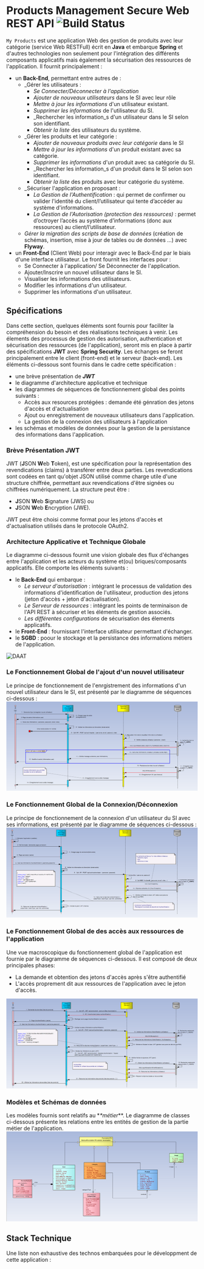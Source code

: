 # Products Management Secure Web REST API    ![Build Status](https://img.shields.io/badge/build-passing-brightgreen.svg?branch=develop)

`My Products` est une application Web des gestion de produits avec leur catégorie (service Web RESTFull) écrit en **Java** et embarque **Spring** et d'autres technologies non seulement pour l'intégration des différents composants applicatifs
mais également la sécurisation des ressources de l'application.  Il fournit principalement :
- un **Back-End**, permettant entre autres de :
	- _Gérer les utilisateurs : 
		- _Se Connecter/Déconnecter à l'application_
		- _Ajouter de nouveaux utilisateurs_ dans le SI avec leur rôle 
		- _Mettre à jour les informations_ d'un utilisateur existant.
		- _Supprimer les informations_ de l'utilisateur du SI.
		- _Rechercher les information_s d'un utilisateur dans le SI selon son identifiant. 
		- _Obtenir la liste_ des utilisateurs du système. 
	- _Gérer les produits et leur catégorie : 
		- _Ajouter de nouveaux produits avec leur catégorie_ dans le SI 
		- _Mettre à jour les informations_ d'un produit existant avec sa catégorie.
		- _Supprimer les informations_ d'un produit avec sa catégorie du SI.
		- _Rechercher les information_s d'un produit dans le SI selon son identifiant. 
		- _Obtenir la liste_ des produits avec leur catégorie du système. 		
	- _Sécuriser l'application en proposant : 
		- _La Gestion de l'Authentification_ : qui permet de confirmer ou valider l'identité du client/l’utilisateur qui tente d’accéder au système d'informations. 
		- _La Gestion de l'Autorisation (protection des ressources)_ : permet d’octroyer l’accès au système d’informations (donc aux ressources) au client/l’utilisateur.
	- _Gérer la migration des scripts de base de données_ (création de schémas, insertion, mise à jour de tables ou de données ...) avec **Flyway**.
- un **Front-End** (Client Web) pour interagir avec le Back-End par le biais d'une interface utilisateur. Le front fournit les interfaces pour :
	- Se Connecter à l'application/ Se Déconnecter de l'application.
	- Ajouter/Inscrire un nouvel utilisateur dans le SI.
	- Visualiser les informations des utilisateurs. 
	- Modifier les informations d'un utilisateur.
	- Supprimer les informations d'un utilisateur. 
	
## Spécifications 
Dans cette section, quelques éléments sont fournis pour faciliter la compréhension du besoin et des réalisations techniques à venir.
Les élements des processus de gestion des autorisation, authentication et sécurisation des ressources (de l'application), seront mis en place à partir des spécifications
**JWT** avec **Spring Security**. Les échanges se feront principalement entre le client (front-end) et le serveur (back-end). 
Les éléments ci-dessous sont fournis dans le cadre cette spécification :
- une brève présentation de **_JWT_** 
- le diagramme d'architecture applicative et technique
- les diagrammes de séquences de fonctionnement global des points suivants :
	- Accès aux resources protégées : demande été génration des jetons d'accès et d'actualisation
	- Ajout ou enregistrement de nouveaux utilisateurs dans l'application.
	- La gestion de la connexion des utilisateurs à l'application
- les schémas et modèles de données pour la gestion de la persistance des informations dans l'application.


### Brève Présentation JWT  
JWT (**J**SON **W**eb **T**oken), est une spécification pour la représentation des revendications (claims) à transférer entre deux parties. Les revendications sont codées en tant qu'objet JSON utilisé comme charge
 utile d'une structure chiffrée, permettant aux revendications d'être signées ou chiffrées numériquement. La structure peut être :
- **J**SON **W**eb **S**ignature (JWS) ou 
- **J**SON **W**eb **E**ncryption (JWE).

JWT peut être choisi comme format pour les jetons d'accès et d'actualisation utilisés dans le protocole OAuth2.


### Architecture Applicative et Technique Globale 
Le diagramme ci-dessous fournit une vision globale des flux d'échanges entre l'application et les acteurs du système et(ou) briques/composants applicatifs.
Elle comporte les éléments suivants :
- le **Back-End** qui embarque :
	- _Le serveur d'autorisation_ : intégrant le processus de validation des informations d'identification de l'utilisateur, production des jetons (jeton d'accès + jeton d'actualisation).
	- _Le Serveur de ressources_ : intégrant les points de terminaison de l'API REST à sécuriser et les éléments de gestion associés.
	- _Les différentes configurations_ de sécurisation des élements applicatifs.
- le **Front-End** : fournissant l'interface utilisateur permettant d'échanger.
- le **SGBD** : poour le stockage et la persistance des informations métiers de l'application.

![DAAT](.docs/images/architecture-applicative-technique-globale.png "Diagrammme Architecture Applicatif et Technique")

### Le Fonctionnement Global de l'ajout d'un nouvel utilisateur
Le principe de fonctionnement de l'enrgistrement des informations d'un nouvel utilisateur dans le SI, est présenté par le diagramme de séquences ci-dessous :
![DS](./docs/images/fonct-global-enregistrer.png "Diagramme de séquences Ajout nouvel utilisateur")

### Le Fonctionnement Global de la Connexion/Déconnexion
Le principe de fonctionnement de la connexion d'un utilisateur du SI avec ses informations, est présenté par le diagramme de séquences ci-dessous :
![DS](./docs/images/fonct-global-se-connecter.png "Diagramme de séquences Connexion Utilisateur")

### Le Fonctionnement Global de des accès aux ressources de l'application
Une vue macroscopique du fonctionnement global de l'application est fournie par le diagramme de séquences ci-dessous. Il est composé de deux principales phases:
- La demande et obtention des jetons d'accès après s'être authentifié
- L'accès proprement dit aux ressources de l'application avec le jeton d'accès.

![DS](./docs/images/fonct-global-acces_resources-protegees.png "Diagramme de séquences du fonctionnement global Accès aux ressources")


### Modèles et Schémas de données
Les modèles fournis sont relatifs au *_*métier_**. Le diagramme de classes ci-dessous présente les relations entre les entités de gestion de la partie métier de l'application.
![DC](./docs/images/modele-donnees-metier.png "Diagramme de Classes des objets de gestion de l'identification des utilisateurs")


## Stack Technique
Une liste non exhaustive des technos embarquées pour le développment de cette application :